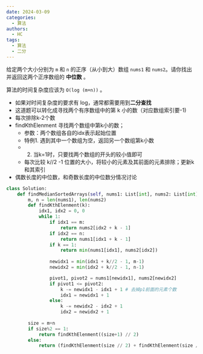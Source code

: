 ```yaml
---
date: 2024-03-09
categories:
  - 算法
authors:
  - HC
tags:
  - 算法
  - 二分
---
```

给定两个大小分别为 `m` 和 `n` 的正序（从小到大）数组 `nums1` 和 `nums2`。请你找出并返回这两个正序数组的 **中位数** 。

算法的时间复杂度应该为 `O(log (m+n))` 。

<!-- more -->

- 如果对时间复杂度的要求有 log⁡，通常都需要用到**二分查找**
- 这道题可以转化成寻找两个有序数组中的第 k 小的数（对应数组索引要-1)
- 每次排除k-2个数
- findKthElenment 寻找两个数组中第k小的数；
	- 参数：两个数组各自的idx表示起始位置
	- 特例1. 遇到其中一个数组为空，返回另一个数组第k小数
	- 2. 当k=1时，只要找两个数组的开头的较小值即可
	- 每次比较 k//2 -1 位置的大小，将较小的元素及其前面的元素排除；更新k和其索引
- 偶数长度的中位数，和奇数长度的中位数分情况讨论

```python
class Solution:
    def findMedianSortedArrays(self, nums1: List[int], nums2: List[int]) -> float:
        m, n = len(nums1), len(nums2)
        def findKthElenment(k):
            idx1, idx2 = 0, 0
            while 1:
                if idx1 == m:
                    return nums2[idx2 + k - 1]
                if idx2 == n:
                    return nums1[idx1 + k - 1]
                if k == 1:
                    return min(nums1[idx1], nums2[idx2])
                
                newidx1 = min(idx1 + k//2 - 1, m-1)
                newidx2 = min(idx2 + k//2 - 1, n-1)

                pivot1, pivot2 = nums1[newidx1], nums2[newidx2]
                if pivot1 <= pivot2:
                    k -= newidx1 - idx1 + 1 # 去掉p1前面的元素个数
                    idx1 = newidx1 + 1
                else:
                    k -= newidx2 - idx2 + 1
                    idx2 = newidx2 + 1
                
        size = m+n 
        if size%2 == 1:
            return findKthElenment((size+1) // 2)
        else:
            return (findKthElenment(size // 2) + findKthElenment(size // 2 + 1)) / 2

```